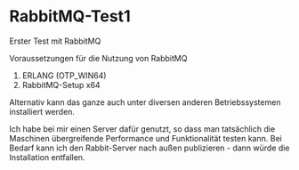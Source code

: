 # RabbitMQ-Test1
Erster Test mit RabbitMQ

Voraussetzungen für die Nutzung von RabbitMQ

1. ERLANG (OTP_WIN64)
2. RabbitMQ-Setup x64

Alternativ kann das ganze auch unter diversen anderen Betriebssystemen installiert werden.

Ich habe bei mir einen Server dafür genutzt, so dass man tatsächlich die Maschinen übergreifende Performance und Funktionalität testen kann. Bei Bedarf kann ich den Rabbit-Server nach außen publizieren - dann würde die Installation entfallen.

